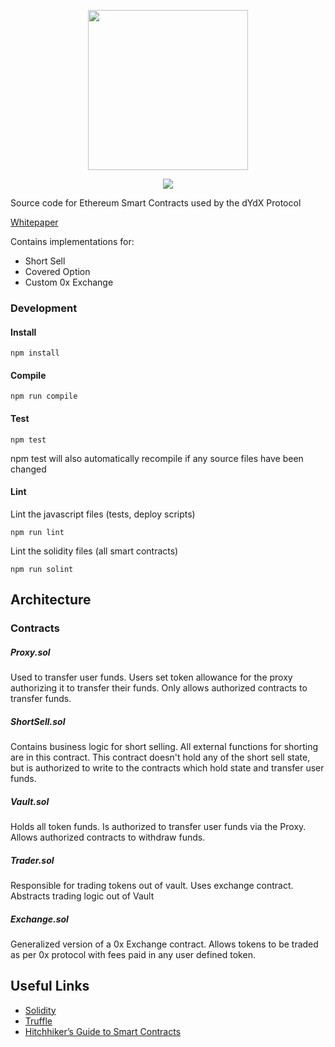 <p align="center"><img src="https://dydx.exchange/images/logo.png" width="256" /></p>

<p align="center">
  <a href="https://circleci.com/gh/dydxexchange/protocol">
    <img src="https://circleci.com/gh/dydxexchange/protocol/tree/master.svg?style=svg&circle-token=5f772dae891383f1bda6e3d8745f9bbefaf1d0d9" />
  </a>
</p>

Source code for Ethereum Smart Contracts used by the dYdX Protocol

[Whitepaper](https://whitepaper.dydx.exchange)

Contains implementations for:

- Short Sell
- Covered Option
- Custom 0x Exchange

### Development

#### Install

```
npm install
```

#### Compile

```
npm run compile
```

#### Test

```
npm test
```
npm test will also automatically recompile if any source files have been changed

#### Lint

Lint the javascript files (tests, deploy scripts)
```
npm run lint
```


Lint the solidity files (all smart contracts)
```
npm run solint
```

## Architecture

### Contracts

##### Proxy.sol

Used to transfer user funds. Users set token allowance for the proxy authorizing it to transfer their funds. Only allows authorized contracts to transfer funds.

##### ShortSell.sol

Contains business logic for short selling. All external functions for shorting are in this contract. This contract doesn't hold any of the short sell state, but is authorized to write to the contracts which hold state and transfer user funds.

##### Vault.sol

Holds all token funds. Is authorized to transfer user funds via the Proxy. Allows authorized contracts to withdraw funds.

##### Trader.sol

Responsible for trading tokens out of vault. Uses exchange contract. Abstracts trading logic out of Vault

##### Exchange.sol

Generalized version of a 0x Exchange contract. Allows tokens to be traded as per 0x protocol with fees paid in any user defined token.

## Useful Links

- [Solidity](http://solidity.readthedocs.io/en/develop/)
- [Truffle](http://truffleframework.com/docs/)
- [Hitchhiker’s Guide to Smart Contracts](https://blog.zeppelin.solutions/the-hitchhikers-guide-to-smart-contracts-in-ethereum-848f08001f05)
